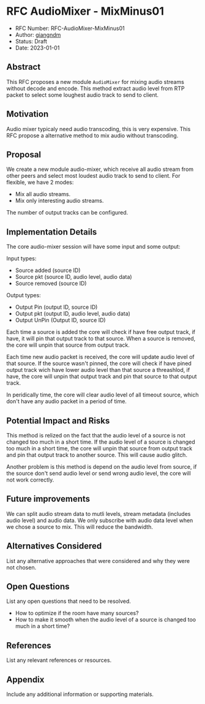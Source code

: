 # RFC AudioMixer - MixMinus01

- RFC Number: RFC-AudioMixer-MixMinus01
- Author: [giangndm](https://github.com/giangndm)
- Status: Draft
- Date: 2023-01-01

## Abstract

This RFC proposes a new module `AudioMixer` for mixing audio streams without decode and encode. This method extract audio level from RTP packet to select some loughest audio track to send to client.

## Motivation

Audio mixer typicaly need audio transcoding, this is very expensive. This RFC propose a alternative method to mix audio without transcoding.

## Proposal

We create a new module audio-mixer, which receive all audio stream from other peers and select most loudest audio track to send to client. For flexible, we have 2 modes:

- Mix all audio streams.
- Mix only interesting audio streams.

The number of output tracks can be configured.

## Implementation Details

The core audio-mixer session will have some input and some output:

Input types:

- Source added (source ID)
- Source pkt (source ID, audio level, audio data)
- Source removed (source ID)

Output types:

- Output Pin (output ID, source ID)
- Output pkt (output ID, audio level, audio data)
- Output UnPin (Output ID, source ID)

Each time a source is added the core will check if have free output track, if have, it will pin that output track to that source. When a source is removed, the core will unpin that source from output track.

Each time new audio packet is received, the core will update audio level of that source. If the source wasn't pinned, the core will check if have pined output track wich have lower audio level than that source a threashlod, if have, the core will unpin that output track and pin that source to that output track.

In peridically time, the core will clear audio level of all timeout source, which don't have any audio packet in a period of time.

## Potential Impact and Risks

This method is relized on the fact that the audio level of a source is not changed too much in a short time. If the audio level of a source is changed too much in a short time, the core will unpin that source from output track and pin that output track to another source. This will cause audio glitch.

Another problem is this method is depend on the audio level from source, if the source don't send audio level or send wrong audio level, the core will not work correctly.

## Future improvements

We can split audio stream data to mutli levels, stream metadata (includes audio level) and audio data. We only subscribe with audio data level when we chose a source to mix. This will reduce the bandwidth.

## Alternatives Considered

List any alternative approaches that were considered and why they were not chosen.

## Open Questions

List any open questions that need to be resolved.

- How to optimize if the room have many sources?
- How to make it smooth when the audio level of a source is changed too much in a short time?

## References

List any relevant references or resources.

## Appendix

Include any additional information or supporting materials.
